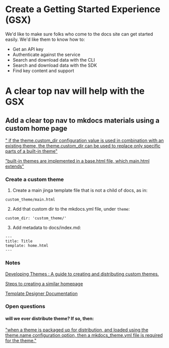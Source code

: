 # Create a Getting Started Experience (GSX)

We'd like to make sure folks who come to the docs site can get started easily. We'd like them to know how to:

* Get an API key
* Authenticate against the service
* Search and download data with the CLI
* Search and download data with the SDK
* Find key content and support

# A clear top nav will help with the GSX

## Add a clear top nav to mkdocs materials using a custom home page

[" if the theme.custom_dir configuration value is used in combination with an existing theme, the theme.custom_dir can be used to replace only specific parts of a built-in theme"](https://www.mkdocs.org/dev-guide/themes/)

["built-in themes are implemented in a base.html file, which main.html extends"](https://www.mkdocs.org/dev-guide/themes/)

### Create a custom theme

1. Create a main jinga template file that is not a child of docs, as in:

```custom_theme/main.html```

2. Add that custom dir to the mkdocs.yml file, under `theme`:

```custom_dir: 'custom_theme/'```

3. Add metadata to docs/index.md:

```
---
title: Title
template: home.html
---
```


### Notes

[Developing Themes : A guide to creating and distributing custom themes.](https://www.mkdocs.org/dev-guide/themes/)

[Steps to creating a similar homepage](https://github.com/squidfunk/mkdocs-material/issues/1996#issuecomment-855086383)

[Template Designer Documentation](https://jinja.palletsprojects.com/en/3.1.x/templates/)


### Open questions

#### will we ever distribute theme? If so, then:

["when a theme is packaged up for distribution, and loaded using the theme.name configuration option, then a mkdocs_theme.yml file is required for the theme."](https://www.mkdocs.org/dev-guide/themes/)